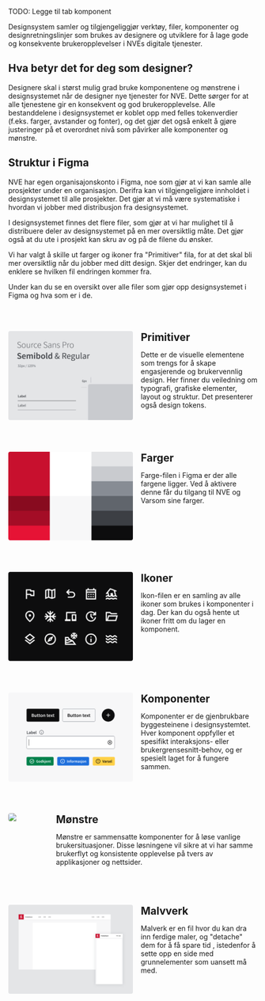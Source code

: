 <PageHeader title="For designere" imagePath="designer"  pageLevel=2></PageHeader>
TODO: Legge til tab komponent

Designsystem samler og tilgjengeliggjør verktøy, filer, komponenter og designretningslinjer som brukes av designere og utviklere for å lage gode og konsekvente brukeropplevelser i NVEs digitale tjenester.

## Hva betyr det for deg som designer?

Designere skal i størst mulig grad bruke komponentene og mønstrene i designsystemet når de designer nye tjenester for NVE. Dette sørger for at alle tjenestene gir en konsekvent og god brukeropplevelse. Alle bestanddelene i designsystemet er koblet opp med felles tokenverdier (f.eks. farger, avstander og fonter), og det gjør det også enkelt å gjøre justeringer på et overordnet nivå som påvirker alle komponenter og mønstre.

## Struktur i Figma

NVE har egen organisajonskonto i Figma, noe som gjør at vi kan samle alle prosjekter under en organisasjon. Derifra kan vi tilgjengeligjøre innholdet i designsystemet til alle prosjekter. Det gjør at vi må være systematiske i hvordan vi jobber med distribusjon fra designsystemet.

I designsystemet finnes det flere filer, som gjør at vi har mulighet til å distribuere deler av designsystemet på en mer oversiktlig måte. Det gjør også at du ute i prosjekt kan skru av og på de filene du ønsker.

Vi har valgt å skille ut farger og ikoner fra "Primitiver" fila, for at det skal bli mer oversiktlig når du jobber med ditt design. Skjer det endringer, kan du enklere se hvilken fil endringen kommer fra.

Under kan du se en oversikt over alle filer som gjør opp designsystemet i Figma og hva som er i de.

<style>
  .left-image-container {
    display: flex;
    align-items: flex-start;
    margin-top: 4rem;
  }
  .left-image-container img {
    margin-right: 1rem;
    padding-top: 0rem;
    border-radius: 4px;
  }

  .h2-style {
    border-top: none !important;
    margin:0 !important;  
    padding:0 !important;
  }
</style>

<div class="left-image-container">
  <img src="../../assets/images/primitiver.png" width="50%">
  <div>
    <h2 class="h2-style">Primitiver</h2>
    <p>Dette er de visuelle elementene som trengs for å skape engasjerende og brukervennlig design. Her finner du veiledning om typografi, grafiske elementer, layout og struktur. Det presenterer også design tokens.</p>
    <LinkButton URL="https://nve.frontify.com/" text="Åpne i Figma" :openInNewTab="true"/>
  </div>
</div>

<div class="left-image-container">
  <img src="../../assets/images/farger.png" width="50%">
  <div>
    <h2 class="h2-style">Farger</h2>
    <p>Farge-filen i Figma er der alle fargene ligger. Ved å aktivere denne får du tilgang til NVE og Varsom sine farger.</p>
    <LinkButton URL="https://nve.frontify.com/" text="Åpne i Figma" :openInNewTab="true"/>
  </div>
</div>

<div class="left-image-container">
  <img src="../../assets/images/ikoner.png" width="50%">
  <div>
    <h2 class="h2-style">Ikoner</h2>
    <p>Ikon-filen er en samling av alle ikoner som brukes i komponenter i dag. Der kan du også hente ut ikoner fritt om du lager en komponent.</p>
    <LinkButton URL="https://nve.frontify.com/" text="Åpne i Figma" :openInNewTab="true"/>
  </div>
</div>

<div class="left-image-container">
  <img src="../../assets/images/komponenter.png" width="50%">
  <div>
    <h2 class="h2-style">Komponenter</h2>
    <p>Komponenter er de gjenbrukbare byggesteinene i designsystemtet. Hver komponent oppfyller et spesifikt interaksjons- eller brukergrensesnitt-behov, og er spesielt laget for å fungere sammen.</p>
    <LinkButton URL="https://nve.frontify.com/" text="Åpne i Figma" :openInNewTab="true"/>
  </div>
</div>

<div class="left-image-container">
  <img src="../../assets/images/mønstre.png" width="50%">
  <div>
    <h2 class="h2-style">Mønstre</h2>
    <p>Mønstre er sammensatte komponenter for å løse vanlige brukersituasjoner. Disse løsningene vil sikre at vi har samme brukerflyt og konsistente opplevelse på tvers av applikasjoner og nettsider.</p>
    <LinkButton URL="https://nve.frontify.com/" text="Åpne i Figma" :openInNewTab="true"/>
  </div>
</div>

<div class="left-image-container">
  <img src="../../assets/images/malverk.png" width="50%">
  <div>
    <h2 class="h2-style">Malvverk</h2>
    <p>Malverk er en fil hvor du kan dra inn ferdige maler, og "detache" dem for å få spare tid , istedenfor å sette opp en side med grunnelementer som uansett må med.</p>
    <LinkButton URL="https://nve.frontify.com/" text="Åpne i Figma" :openInNewTab="true"/>
  </div>
</div>
